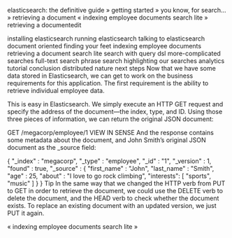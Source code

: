 
elasticsearch: the definitive guide » getting started » you know, for search… » retrieving a document
«  indexing employee documents     search lite  »
retrieving a documentedit

installing elasticsearch
running elasticsearch
talking to elasticsearch
document oriented
finding your feet
indexing employee documents
retrieving a document
search lite
search with query dsl
more-complicated searches
full-text search
phrase search
highlighting our searches
analytics
tutorial conclusion
distributed nature
next steps
Now that we have some data stored in Elasticsearch, we can get to work on the business requirements for this application. The first requirement is the ability to retrieve individual employee data.

This is easy in Elasticsearch. We simply execute an HTTP GET request and specify the address of the document—the index, type, and ID. Using those three pieces of information, we can return the original JSON document:

GET /megacorp/employee/1
VIEW IN SENSE
And the response contains some metadata about the document, and John Smith’s original JSON document as the _source field:

{
  "_index" :   "megacorp",
  "_type" :    "employee",
  "_id" :      "1",
  "_version" : 1,
  "found" :    true,
  "_source" :  {
      "first_name" :  "John",
      "last_name" :   "Smith",
      "age" :         25,
      "about" :       "I love to go rock climbing",
      "interests":  [ "sports", "music" ]
  }
}
Tip
In the same way that we changed the HTTP verb from PUT to GET in order to retrieve the document, we could use the DELETE verb to delete the document, and the HEAD verb to check whether the document exists. To replace an existing document with an updated version, we just PUT it again.

«  indexing employee documents     search lite  »
